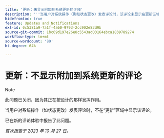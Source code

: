 ```yaml
---
title: '更新：未显示附加到系统更新的注释'
description: '''当用户对系统操作（例如状态更改）发表评论时，该评论未显示在更新区域。 “'
hidefromtoc: true
feature: Updates and Notifications
exl-id: 0c5381a9-7a1f-4a60-9793-2cc902e83d9b
source-git-commit: 1bc69d197e26e8c5543ad03164ebca1839789274
workflow-type: tm+mt
source-wordcount: '89'
ht-degree: 64%

---
```


# 更新：不显示附加到系统更新的评论

<!--

>[!NOTE]
>
>This issue has been closed because it is working as designed.

-->

>[!NOTE]
>
>此问题已关闭，因为其正在按设计的那样发挥作用。

当用户对系统操作（如状态更改）发表评论时，不在“更新”区域中显示该评论。

已在新的评论体验中报告了此问题。

_首次报告于 2023 年 10 月 27 日。_
